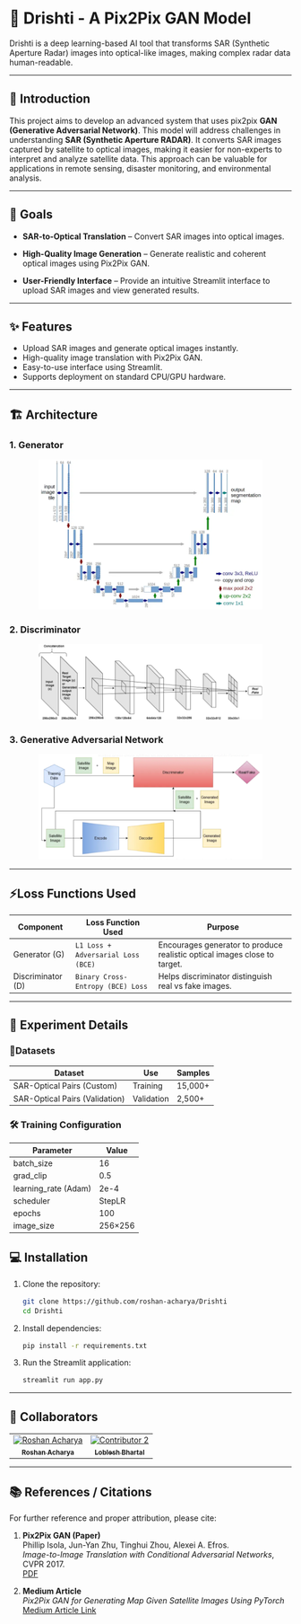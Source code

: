 #  🚀  Drishti - A Pix2Pix GAN Model 

Drishti is a deep learning-based AI tool that transforms SAR (Synthetic Aperture Radar) images into optical-like images, making complex radar data human-readable.

---

## 📝 Introduction

This project aims to develop an advanced system that uses pix2pix **GAN (Generative Adversarial Network)**. This model will address challenges in understanding **SAR (Synthetic Aperture RADAR)**. It converts SAR images captured by satellite to optical images, making it easier for non-experts to interpret and analyze satellite data. This approach can be valuable for applications in remote sensing, disaster monitoring, and environmental analysis.

---

## 🎯 Goals

-  **SAR-to-Optical Translation** – Convert SAR images into optical images.

-  **High-Quality Image Generation** – Generate realistic and coherent optical images using Pix2Pix GAN. 

-  **User-Friendly Interface** – Provide an intuitive Streamlit interface to upload SAR images and view generated results.  

---

## ✨ Features

- Upload SAR images and generate optical images instantly.  
- High-quality image translation with Pix2Pix GAN.  
- Easy-to-use interface using Streamlit.  
- Supports deployment on standard CPU/GPU hardware.  

---

## 🏗️ Architecture

### 1. Generator
<div align="center">
  <img src="assets/generator.png" alt="Pix2Pix GAN Generator Architecture" width="400"/>
</div>

### 2. Discriminator
<div align="center">
  <img src="assets/discriminator.png" alt="Pix2Pix GAN Discriminator Architecture" width="400"/>
</div>

### 3. Generative Adversarial Network
<div align="center">
  <img src="assets/GAN.png" alt="GAN Architecture" width="400"/>
</div>


---
## ⚡Loss Functions Used

| Component      | Loss Function Used                        | Purpose                                                                 |
|----------------|------------------------------------------|-------------------------------------------------------------------------|
| Generator (G)  | `L1 Loss + Adversarial Loss (BCE)`       | Encourages generator to produce realistic optical images close to target. |
| Discriminator (D) | `Binary Cross-Entropy (BCE) Loss`       | Helps discriminator distinguish real vs fake images.                    |



---
## **📂 Experiment Details**

### **📂Datasets**

| Dataset                         | Use        | Samples    |
|---------------------------------|------------|------------|
| SAR-Optical Pairs (Custom)      | Training   | 15,000+    |
| SAR-Optical Pairs (Validation)  | Validation | 2,500+     |

### **🛠️ Training Configuration**

| Parameter               | Value                       |
|-------------------------|-----------------------------|
| batch_size              | 16                          |
| grad_clip               | 0.5                         |
| learning_rate (Adam)    | 2e-4                        |
| scheduler               | StepLR                      |
| epochs                  | 100                          |
| image_size              | 256×256                     |


##  💻 Installation

1. Clone the repository:

    ```bash
    git clone https://github.com/roshan-acharya/Drishti
    cd Drishti
    ```
2. Install dependencies:

    ```bash
    pip install -r requirements.txt
    ```

3. Run the Streamlit application:

    ```bash
    streamlit run app.py
    ```
---
##  👥 Collaborators
<table> <tr> <td align="center"> <a href="https://github.com/roshan-acharya"> <img src="https://avatars.githubusercontent.com/u/85246971?v=4" width="100px;" alt="Roshan Acharya"/> <br /> <sub><b>Roshan Acharya</b></sub> </a> </td> <td align="center"> <a href="https://github.com/lovelessbhartal12"> <img src="https://avatars.githubusercontent.com/u/103515260?v=4" width="100px;" alt="Contributor 2"/> <br /> <sub><b>Loblesh Bhartal</b></sub> </a> </td>  </table>

---

##  📚 References / Citations

For further reference and proper attribution, please cite:

1. **Pix2Pix GAN (Paper)**  
   Phillip Isola, Jun-Yan Zhu, Tinghui Zhou, Alexei A. Efros.  
   *Image-to-Image Translation with Conditional Adversarial Networks*, CVPR 2017.  
   [PDF](https://arxiv.org/abs/1611.07004)

2. **Medium Article**  
   *Pix2Pix GAN for Generating Map Given Satellite Images Using PyTorch*  
   [Medium Article Link](https://medium.com/@Skpd/pix2pix-gan-for-generating-map-given-satellite-images-using-pytorch-6e50c318673a)
